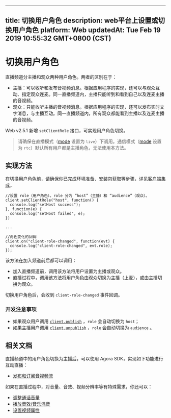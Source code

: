 
---
title: 切换用户角色
description: web平台上设置或切换用户角色
platform: Web
updatedAt: Tue Feb 19 2019 10:55:32 GMT+0800 (CST)
---
# 切换用户角色

直播频道分主播和观众两种用户角色。两者的区别在于：
- 主播：可以收听和发布音视频消息。根据应用程序的实现，还可以与观众互动、指定观众连麦。同一直播频道内，主播只能听到和看到自己以及连麦主播的音视频。
- 观众：只能收听主播的音视频消息。根据应用程序的实现，还可以发布实时文字消息，与主播互动。同一直播频道内，所有观众都能看到主播以及连麦主播的音视频。

Web v2.5.1 新增 `setClientRole` 接口，可实现用户角色切换。
> 请确保在直播模式（[mode](https://docs.agora.io/cn/Audio%20Broadcast/API%20Reference/web/interfaces/agorartc.clientconfig.html#mode) 设置为 `live`）下调用。通信模式（[mode](https://docs.agora.io/cn/Audio%20Broadcast/API%20Reference/web/interfaces/agorartc.clientconfig.html#mode) 设置为 `rtc`）默认所有用户都是主播角色，无法使用本方法。

## 实现方法

在切换用户角色前，请确保你已完成环境准备、安装包获取等步骤，详见[客户端集成](../../cn/Interactive%20Broadcast/web_prepare.md)。


```
//设置 role（用户角色）。role 分为 “host”（主播）和 “audience”（观众）。
client.setClientRole("host", function() {
  console.log("setHost success");
}, function(e) {
  console.log("setHost failed", e);
})

...

//角色变化的回调
client.on("client-role-changed", function(evt) {
  console.log("client-role-changed", evt.role);
});

```

该方法在加入频道前后都可以调用：
- 加入直播频道前，调用该方法将用户设置为主播或观众。
- 直播过程中，调用该方法将用户角色由观众切换为主播（上麦），或由主播切换为观众。

切换用户角色后，会收到 `client-role-changed` 事件回调。

### 开发注意事项

- 如果观众用户调用 [`client.publish`](https://docs.agora.io/cn/Audio%20Broadcast/API%20Reference/web/interfaces/agorartc.client.html#publish) ，`role` 会自动切换为 `host`； 
- 如果主播用户调用 [`client.unpublish`](https://docs.agora.io/cn/Audio%20Broadcast/API%20Reference/web/interfaces/agorartc.client.html#unpublish) ，`role` 会自动切换为 `audience` 。


## 相关文档
直播频道中的用户角色切换为主播后，可以使用 Agora SDK，实现如下功能进行互动直播：

- [发布和订阅音视频流](../../cn/Interactive%20Broadcast/publish_web_live.md)

如果在直播过程中，对音量、音效、视频分辨率等有特殊需求，你还可以：

- [调整通话音量](../../cn/Interactive%20Broadcast/volume_web.md)
- [播放音效/音乐混音](../../cn/Interactive%20Broadcast/effect_mixing_web.md)
- [设置视频属性](../../cn/Interactive%20Broadcast/videoProfile_web.md)




